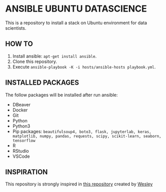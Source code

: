 # ANSIBLE UBUNTU DATASCIENCE
This is a repository to install a stack on Ubuntu environment for data scientists.

## HOW TO
1. Install ansible: `apt-get install ansible`.
2. Clone this repository.
3. Execute `ansible-playbook -K -i hosts/ansible-hosts playbook.yml`.

## INSTALLED PACKAGES
The follow packages will be installed after run ansible:
- DBeaver
- Docker
- Git
- Python
- Python3
- Pip packages: `beautifulsoup4, boto3, flask, jupyterlab, keras, matplotlib, numpy, pandas, requests, scipy, scikit-learn, seaborn, tensorflow`
- R
- RStudio
- VSCode

## INSPIRATION
This repository is strongly inspired in [this repository](https://github.com/wesleyit/debian_workstation_devops) created by [Wesley](https://github.com/wesleyit)
